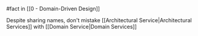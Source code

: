 #fact in [[0 - Domain-Driven Design]]

Despite sharing names, don't mistake [[Architectural Service|Architectural Services]] with [[Domain Service|Domain Services]]
